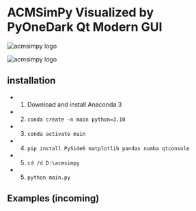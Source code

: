 # ACMSimPy Visualized by PyOneDark Qt Modern GUI

![acmsimpy logo](https://github.com/horychen/ACMSimPy/blob/gui/gui/images/svg_images/g1090.png?raw=true)

![acmsimpy logo](https://github.com/horychen/ACMSimPy/blob/gui/gui/images/svg_images/logo_home_acmsimpy.svg?raw=true)

## installation
- 1. Download and install Anaconda 3
- 2. `conda create -n main python=3.10`
- 3. `conda activate main`
- 4. `pip install PySide6 matplotlib pandas numba qtconsole`
- 5. `cd /d D:\acmsimpy`
- 5. `python main.py`

## Examples (incoming)
